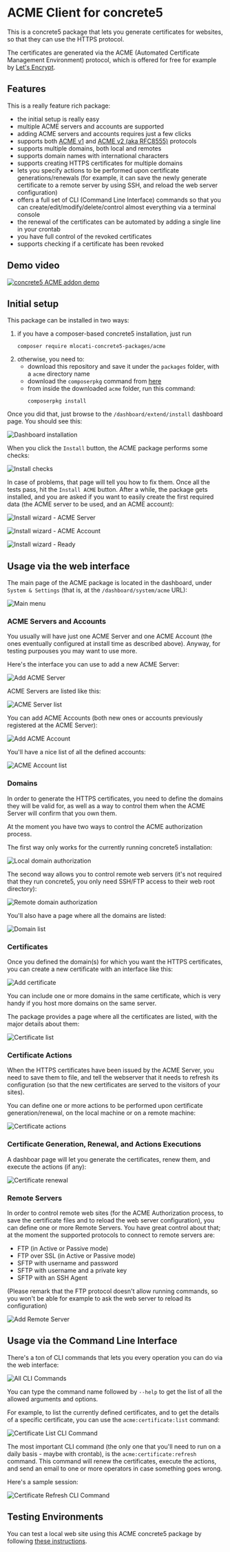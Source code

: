 # ACME Client for concrete5

This is a concrete5 package that lets you generate certificates for websites, so that they can use the HTTPS protocol.

The certificates are generated via the ACME (Automated Certificate Management Environment) protocol, which is offered for free for example by [Let's Encrypt](https://letsencrypt.org/).


## Features

This is a really feature rich package:

- the initial setup is really easy
- multiple ACME servers and accounts are supported
- adding ACME servers and accounts requires just a few clicks
- supports both [ACME v1](https://tools.ietf.org/html/draft-ietf-acme-acme-01) and [ACME v2 (aka RFC8555)](https://tools.ietf.org/html/rfc8555) protocols
- supports multiple domains, both local and remotes
- supports domain names with international characters
- supports creating HTTPS certificates for multiple domains
- lets you specify actions to be performed upon certificate generations/renewals (for example, it can save the newly generate certificate to a remote server by using SSH, and reload the web server configuration)
- offers a full set of CLI (Command Line Interface) commands so that you can create/edit/modify/delete/control almost everything via a terminal console
- the renewal of the certificates can be automated by adding a single line in your crontab
- you have full control of the revoked certificates
- supports checking if a certificate has been revoked


## Demo video

[![concrete5 ACME addon demo](https://img.youtube.com/vi/luWkxDvSxdc/mqdefault.jpg)](https://www.youtube.com/watch?v=luWkxDvSxdc)


## Initial setup

This package can be installed in two ways:

1. if you have a composer-based concrete5 installation, just run
   ```
   composer require mlocati-concrete5-packages/acme
   ```
2. otherwise, you need to:
    - download this repository and save it under the `packages` folder, with a `acme` directory name
    - download the `composerpkg` command from [here](https://github.com/concrete5/cli)
    - from inside the downloaded `acme` folder, run this command:
         ```
         composerpkg install
         ```

Once you did that, just browse to the `/dashboard/extend/install` dashboard page.
You should see this:

![Dashboard installation](https://raw.githubusercontent.com/mlocati/concrete5_acme/assets/images/dashboard/install-dashboard.png)

When you click the `Install` button, the ACME package performs some checks:

![Install checks](https://raw.githubusercontent.com/mlocati/concrete5_acme/assets/images/dashboard/install-checks.png)

In case of problems, that page will tell you how to fix them.
Once all the tests pass, hit the `Install ACME` button.
After a while, the package gets installed, and you are asked if you want to easily create the first required data (the ACME server to be used, and an ACME account):

![Install wizard - ACME Server](https://raw.githubusercontent.com/mlocati/concrete5_acme/assets/images/dashboard/install-wizard-server.png)

![Install wizard - ACME Account](https://raw.githubusercontent.com/mlocati/concrete5_acme/assets/images/dashboard/install-wizard-account.png)

![Install wizard - Ready](https://raw.githubusercontent.com/mlocati/concrete5_acme/assets/images/dashboard/install-wizard-done.png)


## Usage via the web interface

The main page of the ACME package is located in the dashboard, under `System & Settings` (that is, at the `/dashboard/system/acme` URL):


![Main menu](https://raw.githubusercontent.com/mlocati/concrete5_acme/assets/images/dashboard/main-menu.png)


### ACME Servers and Accounts

You usually will have just one ACME Server and one ACME Account (the ones eventually configured at install time as described above).
Anyway, for testing purpouses you may want to use more.

Here's the interface you can use to add a new ACME Server:

![Add ACME Server](https://raw.githubusercontent.com/mlocati/concrete5_acme/assets/images/dashboard/server-add.png)

ACME Servers are listed like this:

![ACME Server list](https://raw.githubusercontent.com/mlocati/concrete5_acme/assets/images/dashboard/server-list.png)

You can add ACME Accounts (both new ones or accounts previously registered at the ACME Server):

![Add ACME Account](https://raw.githubusercontent.com/mlocati/concrete5_acme/assets/images/dashboard/accunt-add.png)

You'll have a nice list of all the defined accounts:

![ACME Account list](https://raw.githubusercontent.com/mlocati/concrete5_acme/assets/images/dashboard/account-list.png)


### Domains

In order to generate the HTTPS certificates, you need to define the domains they will be valid for, as well as a way to control them when the ACME Server will confirm that you own them.

At the moment you have two ways to control the ACME authorization process.

The first way only works for the currently running concrete5 installation:

![Local domain authorization](https://raw.githubusercontent.com/mlocati/concrete5_acme/assets/images/dashboard/domain-add-http-intercept.png)

The second way allows you to control remote web servers (it's not required that they run concrete5, you only need SSH/FTP access to their web root directory):

![Remote domain authorization](https://raw.githubusercontent.com/mlocati/concrete5_acme/assets/images/dashboard/domain-add-http-remote.png)

You'll also have a page where all the domains are listed:

![Domain list](https://raw.githubusercontent.com/mlocati/concrete5_acme/assets/images/dashboard/domain-list.png)


### Certificates

Once you defined the domain(s) for which you want the HTTPS certificates, you can create a new certificate with an interface like this:

![Add certificate](https://raw.githubusercontent.com/mlocati/concrete5_acme/assets/images/dashboard/certificate-add.png)

You can include one or more domains in the same certificate, which is very handy if you host more domains on the same server.

The package provides a page where all the certificates are listed, with the major details about them:

![Certificate list](https://raw.githubusercontent.com/mlocati/concrete5_acme/assets/images/dashboard/certificate-list.png)


### Certificate Actions

When the HTTPS certificates have been issued by the ACME Server, you need to save them to file, and tell the webserver that it needs to refresh its configuration (so that the new certificates are served to the visitors of your sites).

You can define one or more actions to be performed upon certificate generation/renewal, on the local machine or on a remote machine:

![Certificate actions](https://raw.githubusercontent.com/mlocati/concrete5_acme/assets/images/dashboard/certificate-actions.png)


### Certificate Generation, Renewal, and Actions Executions

A dashboar page will let you generate the certificates, renew them, and execute the actions (if any):

![Certificate renewal](https://raw.githubusercontent.com/mlocati/concrete5_acme/assets/images/dashboard/certificate-renewal.png)


### Remote Servers

In order to control remote web sites (for the ACME Authorization process, to save the certificate files and to reload the web server configuration), you can define one or more Remote Servers.
You have great control about that; at the moment the supported protocols to connect to remote servers are:
- FTP (in Active or Passive mode)
- FTP over SSL (in Active or Passive mode)
- SFTP with username and password
- SFTP with username and a private key
- SFTP with an SSH Agent

(Please remark that the FTP protocol doesn't allow running commands, so you won't be able for example to ask the web server to reload its configuration)

![Add Remote Server](https://raw.githubusercontent.com/mlocati/concrete5_acme/assets/images/dashboard/remote-server-add.png)


## Usage via the Command Line Interface

There's a ton of CLI commands that lets you every operation you can do via the web interface:

![All CLI Commands](https://raw.githubusercontent.com/mlocati/concrete5_acme/assets/images/cli/all.png)

You can type the command name followed by `--help` to get the list of all the allowed arguments and options.

For example, to list the currently defined certificates, and to get the details of a specific certificate, you can use the `acme:certificate:list` command:

![Certificate List CLI Command](https://raw.githubusercontent.com/mlocati/concrete5_acme/assets/images/cli/certificate-list-and-details.png)

The most important CLI command (the only one that you'll need to run on a daily basis - maybe with crontab), is the `acme:certificate:refresh` command.
This command will renew the certificates, execute the actions, and send an email to one or more operators in case something goes wrong.

Here's a sample session:

![Certificate Refresh CLI Command](https://raw.githubusercontent.com/mlocati/concrete5_acme/assets/images/cli/certificate-refresh.png)


## Testing Environments

You can test a local web site using this ACME concrete5 package by following [these instructions](https://github.com/mlocati/concrete5_acme/wiki/Configuring-a-test-environment).
